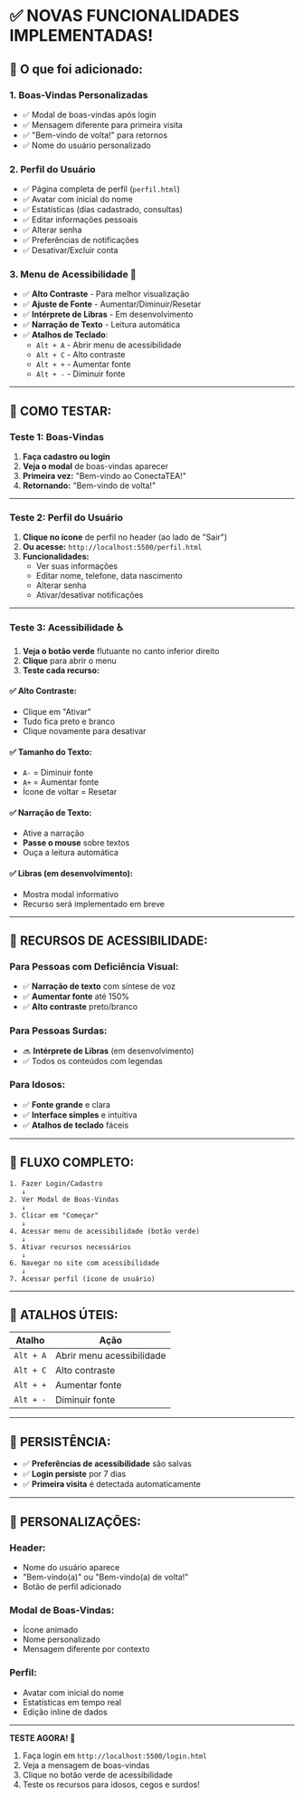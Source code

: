 # ✅ NOVAS FUNCIONALIDADES IMPLEMENTADAS!

## 🎉 O que foi adicionado:

### 1. **Boas-Vindas Personalizadas**
- ✅ Modal de boas-vindas após login
- ✅ Mensagem diferente para primeira visita
- ✅ "Bem-vindo de volta!" para retornos
- ✅ Nome do usuário personalizado

### 2. **Perfil do Usuário**
- ✅ Página completa de perfil (`perfil.html`)
- ✅ Avatar com inicial do nome
- ✅ Estatísticas (dias cadastrado, consultas)
- ✅ Editar informações pessoais
- ✅ Alterar senha
- ✅ Preferências de notificações
- ✅ Desativar/Excluir conta

### 3. **Menu de Acessibilidade** 🌟
- ✅ **Alto Contraste** - Para melhor visualização
- ✅ **Ajuste de Fonte** - Aumentar/Diminuir/Resetar
- ✅ **Intérprete de Libras** - Em desenvolvimento
- ✅ **Narração de Texto** - Leitura automática
- ✅ **Atalhos de Teclado**:
  - `Alt + A` - Abrir menu de acessibilidade
  - `Alt + C` - Alto contraste
  - `Alt + +` - Aumentar fonte
  - `Alt + -` - Diminuir fonte

---

## 🧪 COMO TESTAR:

### **Teste 1: Boas-Vindas**

1. **Faça cadastro ou login**
2. **Veja o modal** de boas-vindas aparecer
3. **Primeira vez:** "Bem-vindo ao ConectaTEA!"
4. **Retornando:** "Bem-vindo de volta!"

---

### **Teste 2: Perfil do Usuário**

1. **Clique no ícone** de perfil no header (ao lado de "Sair")
2. **Ou acesse:** `http://localhost:5500/perfil.html`
3. **Funcionalidades:**
   - Ver suas informações
   - Editar nome, telefone, data nascimento
   - Alterar senha
   - Ativar/desativar notificações

---

### **Teste 3: Acessibilidade** ♿

1. **Veja o botão verde** flutuante no canto inferior direito
2. **Clique** para abrir o menu
3. **Teste cada recurso:**

#### ✅ **Alto Contraste:**
- Clique em "Ativar"
- Tudo fica preto e branco
- Clique novamente para desativar

#### ✅ **Tamanho do Texto:**
- `A-` = Diminuir fonte
- `A+` = Aumentar fonte
- Ícone de voltar = Resetar

#### ✅ **Narração de Texto:**
- Ative a narração
- **Passe o mouse** sobre textos
- Ouça a leitura automática

#### ✅ **Libras (em desenvolvimento):**
- Mostra modal informativo
- Recurso será implementado em breve

---

## 🎯 RECURSOS DE ACESSIBILIDADE:

### Para Pessoas com Deficiência Visual:
- ✅ **Narração de texto** com síntese de voz
- ✅ **Aumentar fonte** até 150%
- ✅ **Alto contraste** preto/branco

### Para Pessoas Surdas:
- 🔜 **Intérprete de Libras** (em desenvolvimento)
- ✅ Todos os conteúdos com legendas

### Para Idosos:
- ✅ **Fonte grande** e clara
- ✅ **Interface simples** e intuitiva
- ✅ **Atalhos de teclado** fáceis

---

## 📱 FLUXO COMPLETO:

```
1. Fazer Login/Cadastro
   ↓
2. Ver Modal de Boas-Vindas
   ↓
3. Clicar em "Começar"
   ↓
4. Acessar menu de acessibilidade (botão verde)
   ↓
5. Ativar recursos necessários
   ↓
6. Navegar no site com acessibilidade
   ↓
7. Acessar perfil (ícone de usuário)
```

---

## 🔑 ATALHOS ÚTEIS:

| Atalho | Ação |
|--------|------|
| `Alt + A` | Abrir menu acessibilidade |
| `Alt + C` | Alto contraste |
| `Alt + +` | Aumentar fonte |
| `Alt + -` | Diminuir fonte |

---

## 💾 PERSISTÊNCIA:

- ✅ **Preferências de acessibilidade** são salvas
- ✅ **Login persiste** por 7 dias
- ✅ **Primeira visita** é detectada automaticamente

---

## 🎨 PERSONALIZAÇÕES:

### Header:
- Nome do usuário aparece
- "Bem-vindo(a)" ou "Bem-vindo(a) de volta!"
- Botão de perfil adicionado

### Modal de Boas-Vindas:
- Ícone animado
- Nome personalizado
- Mensagem diferente por contexto

### Perfil:
- Avatar com inicial do nome
- Estatísticas em tempo real
- Edição inline de dados

---

**TESTE AGORA! 🚀**

1. Faça login em `http://localhost:5500/login.html`
2. Veja a mensagem de boas-vindas
3. Clique no botão verde de acessibilidade
4. Teste os recursos para idosos, cegos e surdos!
